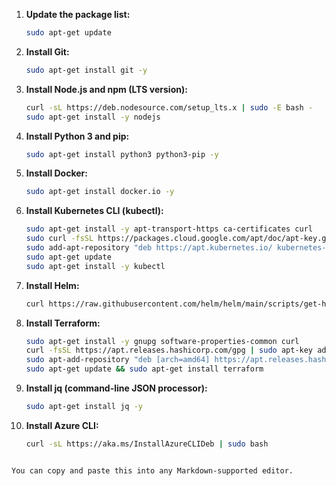 1. **Update the package list:**
   ```bash
   sudo apt-get update
   ```

2. **Install Git:**
   ```bash
   sudo apt-get install git -y
   ```

3. **Install Node.js and npm (LTS version):**
   ```bash
   curl -sL https://deb.nodesource.com/setup_lts.x | sudo -E bash -
   sudo apt-get install -y nodejs
   ```

4. **Install Python 3 and pip:**
   ```bash
   sudo apt-get install python3 python3-pip -y
   ```

5. **Install Docker:**
   ```bash
   sudo apt-get install docker.io -y
   ```

6. **Install Kubernetes CLI (kubectl):**
   ```bash
   sudo apt-get install -y apt-transport-https ca-certificates curl
   sudo curl -fsSL https://packages.cloud.google.com/apt/doc/apt-key.gpg | sudo apt-key add -
   sudo add-apt-repository "deb https://apt.kubernetes.io/ kubernetes-xenial main"
   sudo apt-get update
   sudo apt-get install -y kubectl
   ```

7. **Install Helm:**
   ```bash
   curl https://raw.githubusercontent.com/helm/helm/main/scripts/get-helm-3 | bash
   ```

8. **Install Terraform:**
   ```bash
   sudo apt-get install -y gnupg software-properties-common curl
   curl -fsSL https://apt.releases.hashicorp.com/gpg | sudo apt-key add -
   sudo apt-add-repository "deb [arch=amd64] https://apt.releases.hashicorp.com $(lsb_release -cs) main"
   sudo apt-get update && sudo apt-get install terraform
   ```

9. **Install jq (command-line JSON processor):**
   ```bash
   sudo apt-get install jq -y
   ```

10. **Install Azure CLI:**
    ```bash
    curl -sL https://aka.ms/InstallAzureCLIDeb | sudo bash
    ```
```

You can copy and paste this into any Markdown-supported editor.
